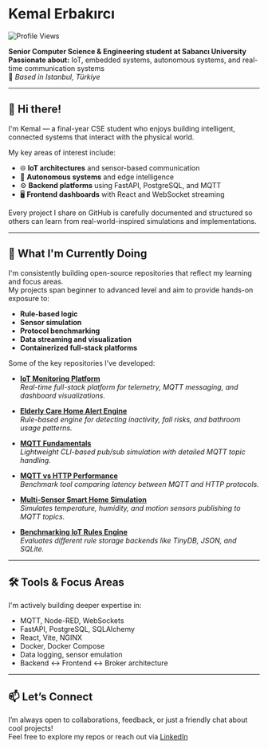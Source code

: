 # Kemal Erbakırcı

![Profile Views](https://komarev.com/ghpvc/?username=kemalerbakirci&label=Profile%20views&color=0e75b6&style=for-the-badge)

**Senior Computer Science & Engineering student at Sabancı University**  
**Passionate about:** IoT, embedded systems, autonomous systems, and real-time communication systems  
📍 *Based in Istanbul, Türkiye*

---

## 👋 Hi there!

I'm Kemal — a final-year CSE student who enjoys building intelligent, connected systems that interact with the physical world.

My key areas of interest include:

- 🌐 **IoT architectures** and sensor-based communication
- 🤖 **Autonomous systems** and edge intelligence
- ⚙️ **Backend platforms** using FastAPI, PostgreSQL, and MQTT
- 🖥️ **Frontend dashboards** with React and WebSocket streaming

Every project I share on GitHub is carefully documented and structured so others can learn from real-world-inspired simulations and implementations.

---

## 🧠 What I'm Currently Doing

I'm consistently building open-source repositories that reflect my learning and focus areas.  
My projects span beginner to advanced level and aim to provide hands-on exposure to:

- **Rule-based logic**
- **Sensor simulation**
- **Protocol benchmarking**
- **Data streaming and visualization**
- **Containerized full-stack platforms**

Some of the key repositories I’ve developed:

- **[IoT Monitoring Platform](https://github.com/kemalerbakirci/IoT-Monitoring-Platform)**  
  *Real-time full-stack platform for telemetry, MQTT messaging, and dashboard visualizations.*

- **[Elderly Care Home Alert Engine](https://github.com/kemalerbakirci/Elderly-Care-Home-Alert-Engine)**  
  *Rule-based engine for detecting inactivity, fall risks, and bathroom usage patterns.*

- **[MQTT Fundamentals](https://github.com/kemalerbakirci/MQTT-Fundamentals)**  
  *Lightweight CLI-based pub/sub simulation with detailed MQTT topic handling.*

- **[MQTT vs HTTP Performance](https://github.com/kemalerbakirci/MQTT-vs-HTTP-Performance)**  
  *Benchmark tool comparing latency between MQTT and HTTP protocols.*

- **[Multi-Sensor Smart Home Simulation](https://github.com/kemalerbakirci/Multi-Sensor-Smart-Home-Simulation)**  
  *Simulates temperature, humidity, and motion sensors publishing to MQTT topics.*

- **[Benchmarking IoT Rules Engine](https://github.com/kemalerbakirci/Benchmarking-IoT-Rules-Engine-with-Different-Rule-Storage-Backends)**  
  *Evaluates different rule storage backends like TinyDB, JSON, and SQLite.*

---

## 🛠️ Tools & Focus Areas

I'm actively building deeper expertise in:

- MQTT, Node-RED, WebSockets
- FastAPI, PostgreSQL, SQLAlchemy
- React, Vite, NGINX
- Docker, Docker Compose
- Data logging, sensor emulation
- Backend ↔ Frontend ↔ Broker architecture

---

## 📫 Let’s Connect

I’m always open to collaborations, feedback, or just a friendly chat about cool projects!  
Feel free to explore my repos or reach out via [LinkedIn](https://www.linkedin.com/in/kemalerbakirci/)
